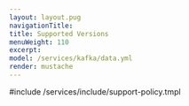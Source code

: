 ```yaml
---
layout: layout.pug
navigationTitle:
title: Supported Versions
menuWeight: 110
excerpt:
model: /services/kafka/data.yml
render: mustache
---
```


<!-- Imported from https://github.com/mesosphere/dcos-commons.git:sdk-0.40 -->


#include /services/include/support-policy.tmpl
